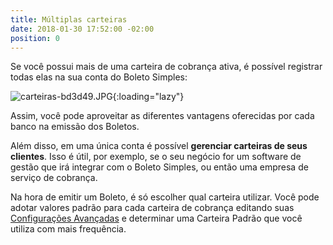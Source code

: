 ```yaml
---
title: Múltiplas carteiras
date: 2018-01-30 17:52:00 -02:00
position: 0
---
```


Se você possui mais de uma carteira de cobrança ativa, é possível registrar todas elas na sua conta do Boleto Simples:

![carteiras-bd3d49.JPG](/uploads/carteiras-bd3d49.JPG){:loading="lazy"}

Assim, você pode aproveitar as diferentes vantagens oferecidas por cada banco na emissão dos Boletos.

Além disso, em uma única conta é possível **gerenciar carteiras de seus clientes**. Isso é útil, por exemplo, se o seu negócio for um software de gestão que irá integrar com o Boleto Simples, ou então uma empresa de serviço de cobrança.

Na hora de emitir um Boleto, é só escolher qual carteira utilizar. Você pode adotar valores padrão para cada carteira de cobrança editando suas [Configurações Avançadas](https://features.boletosimples.com.br/configuracoe-avancadas/) e determinar uma Carteira Padrão que você utiliza com mais frequência.